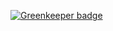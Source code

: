 

[![Greenkeeper badge](https://badges.greenkeeper.io/ParitoshikPaul/lsa-mob-app.svg)](https://greenkeeper.io/)